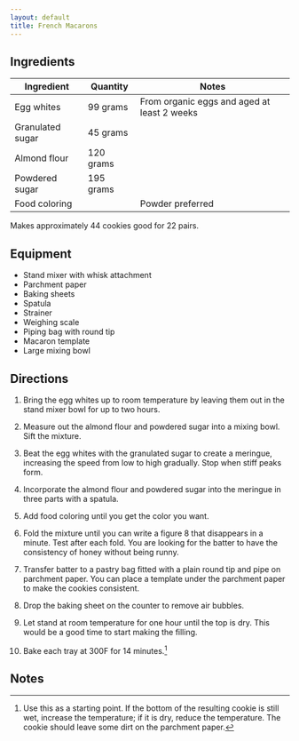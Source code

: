 ```yaml
---
layout: default
title: French Macarons
---
```

## Ingredients

Ingredient | Quantity | Notes
---|---|---
Egg whites | 99 grams | From organic eggs and aged at least 2 weeks
Granulated sugar | 45 grams
Almond flour | 120 grams
Powdered sugar | 195 grams
Food coloring | | Powder preferred

Makes approximately 44 cookies good for 22 pairs.

## Equipment

* Stand mixer with whisk attachment
* Parchment paper
* Baking sheets
* Spatula
* Strainer
* Weighing scale
* Piping bag with round tip
* Macaron template
* Large mixing bowl

## Directions

1. Bring the egg whites up to room temperature by leaving them out in the stand mixer bowl for up to two hours.

1. Measure out the almond flour and powdered sugar into a mixing bowl. Sift the mixture.

1. Beat the egg whites with the granulated sugar to create a meringue, increasing the speed from low to high gradually. Stop when stiff peaks form.

1. Incorporate the almond flour and powdered sugar into the meringue in three parts with a spatula.

1. Add food coloring until you get the color you want.

1. Fold the mixture until you can write a figure 8 that disappears in a minute. Test after each fold. You are looking for the batter to have the consistency of honey without being runny.

1. Transfer batter to a pastry bag fitted with a plain round tip and pipe on parchment paper. You can place a template under the parchment paper to make the cookies consistent.

1. Drop the baking sheet on the counter to remove air bubbles.

1. Let stand at room temperature for one hour until the top is dry. This would be a good time to start making the filling.

1. Bake each tray at 300F for 14 minutes.[^1]

## Notes

[^1]: Use this as a starting point. If the bottom of the resulting cookie is still wet, increase the temperature; if it is dry, reduce the temperature. The cookie should leave some dirt on the parchment paper.
